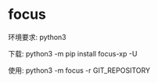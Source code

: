# focus
环境要求:
    python3

下载:
    python3 -m pip install focus-xp -U

使用:
    python3 -m focus -r GIT_REPOSITORY
